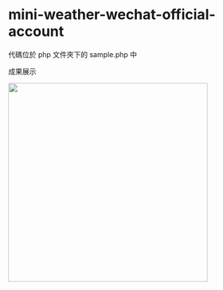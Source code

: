 # mini-weather-wechat-official-account
代碼位於 php 文件夾下的 sample.php 中

成果展示

<img src="http://35.200.105.78/wxmini/wechat-mini-weather.jpg" width="400">


